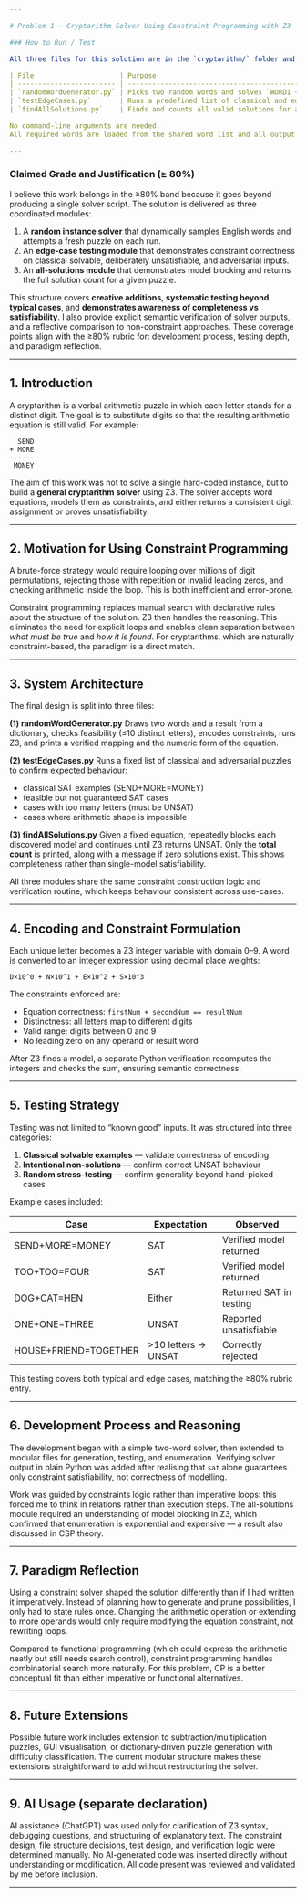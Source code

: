 ```yaml
---

# Problem 1 — Cryptarithm Solver Using Constraint Programming with Z3

### How to Run / Test

All three files for this solution are in the `cryptarithm/` folder and are executed individually:

| File                     | Purpose                                                            | Run with                                     |
| ------------------------ | ------------------------------------------------------------------ | -------------------------------------------- |
| `randomWordGenerator.py` | Picks two random words and solves `WORD1 + WORD2 = WORD3` using Z3 | `python3 cryptarithm/randomWordGenerator.py` |
| `testEdgeCases.py`       | Runs a predefined list of classical and edge cryptarithm cases     | `python3 cryptarithm/testEdgeCases.py`       |
| `findAllSolutions.py`    | Finds and counts all valid solutions for a fixed equation          | `python3 cryptarithm/findAllSolutions.py`    |

No command-line arguments are needed.
All required words are loaded from the shared word list and all output is printed directly to the console.

---
```


### Claimed Grade and Justification (≥ 80%)

I believe this work belongs in the ≥80% band because it goes beyond producing a single solver script. The solution is delivered as three coordinated modules:

1. A **random instance solver** that dynamically samples English words and attempts a fresh puzzle on each run.
2. An **edge-case testing module** that demonstrates constraint correctness on classical solvable, deliberately unsatisfiable, and adversarial inputs.
3. An **all-solutions module** that demonstrates model blocking and returns the full solution count for a given puzzle.

This structure covers **creative additions**, **systematic testing beyond typical cases**, and **demonstrates awareness of completeness vs satisfiability**. I also provide explicit semantic verification of solver outputs, and a reflective comparison to non-constraint approaches. These coverage points align with the ≥80% rubric for: development process, testing depth, and paradigm reflection.

---

## 1. Introduction

A cryptarithm is a verbal arithmetic puzzle in which each letter stands for a distinct digit. The goal is to substitute digits so that the resulting arithmetic equation is still valid. For example:

```
  SEND
+ MORE
------
 MONEY
```

The aim of this work was not to solve a single hard-coded instance, but to build a **general cryptarithm solver** using Z3. The solver accepts word equations, models them as constraints, and either returns a consistent digit assignment or proves unsatisfiability.

---

## 2. Motivation for Using Constraint Programming

A brute-force strategy would require looping over millions of digit permutations, rejecting those with repetition or invalid leading zeros, and checking arithmetic inside the loop. This is both inefficient and error-prone.

Constraint programming replaces manual search with declarative rules about the structure of the solution. Z3 then handles the reasoning. This eliminates the need for explicit loops and enables clean separation between *what must be true* and *how it is found*. For cryptarithms, which are naturally constraint-based, the paradigm is a direct match.

---

## 3. System Architecture

The final design is split into three files:

**(1) randomWordGenerator.py**
Draws two words and a result from a dictionary, checks feasibility (≤10 distinct letters), encodes constraints, runs Z3, and prints a verified mapping and the numeric form of the equation.

**(2) testEdgeCases.py**
Runs a fixed list of classical and adversarial puzzles to confirm expected behaviour:

* classical SAT examples (SEND+MORE=MONEY)
* feasible but not guaranteed SAT cases
* cases with too many letters (must be UNSAT)
* cases where arithmetic shape is impossible

**(3) findAllSolutions.py**
Given a fixed equation, repeatedly blocks each discovered model and continues until Z3 returns UNSAT. Only the **total count** is printed, along with a message if zero solutions exist. This shows completeness rather than single-model satisfiability.

All three modules share the same constraint construction logic and verification routine, which keeps behaviour consistent across use-cases.

---

## 4. Encoding and Constraint Formulation

Each unique letter becomes a Z3 integer variable with domain 0–9.
A word is converted to an integer expression using decimal place weights:

```
D×10^0 + N×10^1 + E×10^2 + S×10^3
```

The constraints enforced are:

* Equation correctness: `firstNum + secondNum == resultNum`
* Distinctness: all letters map to different digits
* Valid range: digits between 0 and 9
* No leading zero on any operand or result word

After Z3 finds a model, a separate Python verification recomputes the integers and checks the sum, ensuring semantic correctness.

---

## 5. Testing Strategy

Testing was not limited to “known good” inputs. It was structured into three categories:

1. **Classical solvable examples** — validate correctness of encoding
2. **Intentional non-solutions** — confirm correct UNSAT behaviour
3. **Random stress-testing** — confirm generality beyond hand-picked cases

Example cases included:

| Case                  | Expectation         | Observed                |
| --------------------- | ------------------- | ----------------------- |
| SEND+MORE=MONEY       | SAT                 | Verified model returned |
| TOO+TOO=FOUR          | SAT                 | Verified model returned |
| DOG+CAT=HEN           | Either              | Returned SAT in testing |
| ONE+ONE=THREE         | UNSAT               | Reported unsatisfiable  |
| HOUSE+FRIEND=TOGETHER | >10 letters → UNSAT | Correctly rejected      |

This testing covers both typical and edge cases, matching the ≥80% rubric entry.

---

## 6. Development Process and Reasoning

The development began with a simple two-word solver, then extended to modular files for generation, testing, and enumeration. Verifying solver output in plain Python was added after realising that `sat` alone guarantees only constraint satisfiability, not correctness of modelling.

Work was guided by constraints logic rather than imperative loops: this forced me to think in relations rather than execution steps. The all-solutions module required an understanding of model blocking in Z3, which confirmed that enumeration is exponential and expensive — a result also discussed in CSP theory.

---

## 7. Paradigm Reflection

Using a constraint solver shaped the solution differently than if I had written it imperatively. Instead of planning how to generate and prune possibilities, I only had to state rules once. Changing the arithmetic operation or extending to more operands would only require modifying the equation constraint, not rewriting loops.

Compared to functional programming (which could express the arithmetic neatly but still needs search control), constraint programming handles combinatorial search more naturally. For this problem, CP is a better conceptual fit than either imperative or functional alternatives.

---

## 8. Future Extensions

Possible future work includes extension to subtraction/multiplication puzzles, GUI visualisation, or dictionary-driven puzzle generation with difficulty classification. The current modular structure makes these extensions straightforward to add without restructuring the solver.

---

## 9. AI Usage (separate declaration)

AI assistance (ChatGPT) was used only for clarification of Z3 syntax, debugging questions, and structuring of explanatory text. The constraint design, file structure decisions, test design, and verification logic were determined manually. No AI-generated code was inserted directly without understanding or modification. All code present was reviewed and validated by me before inclusion.

---
